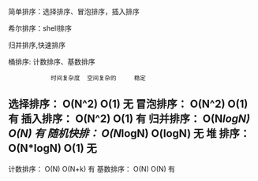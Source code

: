 简单排序：选择排序、冒泡排序，插入排序

希尔排序：shell排序

归并排序,快速排序

桶排序: 计数排序、基数排序


	            时间复杂度  空间复杂的     稳定
选择排序：            O(N^2)      O(1)         无
冒泡排序：            O(N^2)      O(1)         有
插入排序：            O(N^2)      O(1)         有
归并排序：            O(N*logN)   O(N)         有
随机快排：            O(N*logN)   O(logN)      无
堆 排序：             O(N*logN)   O(1)        无 
----------------------------------
计数排序：            O(N)        O(N+k)       有 
基数排序：            O(N)        O(N)         有 
